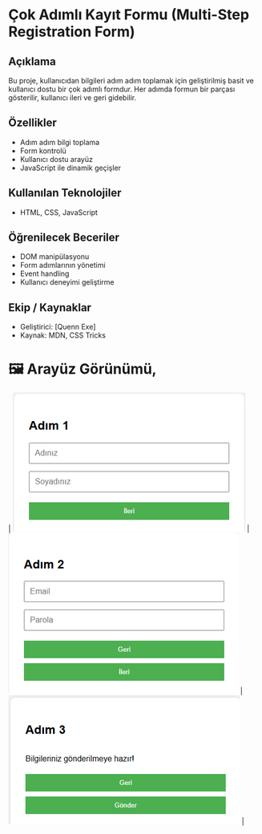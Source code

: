 # Çok Adımlı Kayıt Formu (Multi-Step Registration Form)

## Açıklama
Bu proje, kullanıcıdan bilgileri adım adım toplamak için geliştirilmiş basit ve kullanıcı dostu bir çok adımlı formdur. Her adımda formun bir parçası gösterilir, kullanıcı ileri ve geri gidebilir.

## Özellikler
- Adım adım bilgi toplama
- Form kontrolü
- Kullanıcı dostu arayüz
- JavaScript ile dinamik geçişler

## Kullanılan Teknolojiler
- HTML, CSS, JavaScript

## Öğrenilecek Beceriler
- DOM manipülasyonu
- Form adımlarının yönetimi
- Event handling
- Kullanıcı deneyimi geliştirme

## Ekip / Kaynaklar
- Geliştirici: [Quenn Exe]
- Kaynak: MDN, CSS Tricks


# 🖼️ Arayüz Görünümü,

| ![light](docs/ss.png) | ![dark](docs/s1.png) | ![name](docs/s2.png) |